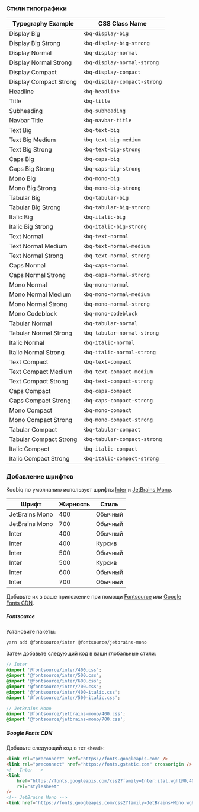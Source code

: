 ### Стили типографики

<!-- DO NOT EDIT DIRECTLY font-classes-table -->
<table id="font-classes-table">
  <thead>
    <tr>
      <th>Typography Example</th>
      <th>CSS Class Name</th>
    </tr>
  </thead>
  <tbody>
    <tr>
      <td><div class="kbq-display-big">Display Big</div></td>
      <td><code kbq-code-snippet>kbq-display-big</code></td>
    </tr>
    <tr>
      <td><div class="kbq-display-big-strong">Display Big Strong</div></td>
      <td><code kbq-code-snippet>kbq-display-big-strong</code></td>
    </tr>
    <tr>
      <td><div class="kbq-display-normal">Display Normal</div></td>
      <td><code kbq-code-snippet>kbq-display-normal</code></td>
    </tr>
    <tr>
      <td>
        <div class="kbq-display-normal-strong">Display Normal Strong</div>
      </td>
      <td><code kbq-code-snippet>kbq-display-normal-strong</code></td>
    </tr>
    <tr>
      <td><div class="kbq-display-compact">Display Compact</div></td>
      <td><code kbq-code-snippet>kbq-display-compact</code></td>
    </tr>
    <tr>
      <td>
        <div class="kbq-display-compact-strong">Display Compact Strong</div>
      </td>
      <td><code kbq-code-snippet>kbq-display-compact-strong</code></td>
    </tr>
    <tr>
      <td><div class="kbq-headline">Headline</div></td>
      <td><code kbq-code-snippet>kbq-headline</code></td>
    </tr>
    <tr>
      <td><div class="kbq-title">Title</div></td>
      <td><code kbq-code-snippet>kbq-title</code></td>
    </tr>
    <tr>
      <td><div class="kbq-subheading">Subheading</div></td>
      <td><code kbq-code-snippet>kbq-subheading</code></td>
    </tr>
    <tr>
      <td><div class="kbq-navbar-title">Navbar Title</div></td>
      <td><code kbq-code-snippet>kbq-navbar-title</code></td>
    </tr>
    <tr>
      <td><div class="kbq-text-big">Text Big</div></td>
      <td><code kbq-code-snippet>kbq-text-big</code></td>
    </tr>
    <tr>
      <td><div class="kbq-text-big-medium">Text Big Medium</div></td>
      <td><code kbq-code-snippet>kbq-text-big-medium</code></td>
    </tr>
    <tr>
      <td><div class="kbq-text-big-strong">Text Big Strong</div></td>
      <td><code kbq-code-snippet>kbq-text-big-strong</code></td>
    </tr>
    <tr>
      <td><div class="kbq-caps-big">Caps Big</div></td>
      <td><code kbq-code-snippet>kbq-caps-big</code></td>
    </tr>
    <tr>
      <td><div class="kbq-caps-big-strong">Caps Big Strong</div></td>
      <td><code kbq-code-snippet>kbq-caps-big-strong</code></td>
    </tr>
    <tr>
      <td><div class="kbq-mono-big">Mono Big</div></td>
      <td><code kbq-code-snippet>kbq-mono-big</code></td>
    </tr>
    <tr>
      <td><div class="kbq-mono-big-strong">Mono Big Strong</div></td>
      <td><code kbq-code-snippet>kbq-mono-big-strong</code></td>
    </tr>
    <tr>
      <td><div class="kbq-tabular-big">Tabular Big</div></td>
      <td><code kbq-code-snippet>kbq-tabular-big</code></td>
    </tr>
    <tr>
      <td><div class="kbq-tabular-big-strong">Tabular Big Strong</div></td>
      <td><code kbq-code-snippet>kbq-tabular-big-strong</code></td>
    </tr>
    <tr>
      <td><div class="kbq-italic-big">Italic Big</div></td>
      <td><code kbq-code-snippet>kbq-italic-big</code></td>
    </tr>
    <tr>
      <td><div class="kbq-italic-big-strong">Italic Big Strong</div></td>
      <td><code kbq-code-snippet>kbq-italic-big-strong</code></td>
    </tr>
    <tr>
      <td><div class="kbq-text-normal">Text Normal</div></td>
      <td><code kbq-code-snippet>kbq-text-normal</code></td>
    </tr>
    <tr>
      <td><div class="kbq-text-normal-medium">Text Normal Medium</div></td>
      <td><code kbq-code-snippet>kbq-text-normal-medium</code></td>
    </tr>
    <tr>
      <td><div class="kbq-text-normal-strong">Text Normal Strong</div></td>
      <td><code kbq-code-snippet>kbq-text-normal-strong</code></td>
    </tr>
    <tr>
      <td><div class="kbq-caps-normal">Caps Normal</div></td>
      <td><code kbq-code-snippet>kbq-caps-normal</code></td>
    </tr>
    <tr>
      <td><div class="kbq-caps-normal-strong">Caps Normal Strong</div></td>
      <td><code kbq-code-snippet>kbq-caps-normal-strong</code></td>
    </tr>
    <tr>
      <td><div class="kbq-mono-normal">Mono Normal</div></td>
      <td><code kbq-code-snippet>kbq-mono-normal</code></td>
    </tr>
    <tr>
      <td><div class="kbq-mono-normal-medium">Mono Normal Medium</div></td>
      <td><code kbq-code-snippet>kbq-mono-normal-medium</code></td>
    </tr>
    <tr>
      <td><div class="kbq-mono-normal-strong">Mono Normal Strong</div></td>
      <td><code kbq-code-snippet>kbq-mono-normal-strong</code></td>
    </tr>
    <tr>
      <td><div class="kbq-mono-codeblock">Mono Codeblock</div></td>
      <td><code kbq-code-snippet>kbq-mono-codeblock</code></td>
    </tr>
    <tr>
      <td><div class="kbq-tabular-normal">Tabular Normal</div></td>
      <td><code kbq-code-snippet>kbq-tabular-normal</code></td>
    </tr>
    <tr>
      <td>
        <div class="kbq-tabular-normal-strong">Tabular Normal Strong</div>
      </td>
      <td><code kbq-code-snippet>kbq-tabular-normal-strong</code></td>
    </tr>
    <tr>
      <td><div class="kbq-italic-normal">Italic Normal</div></td>
      <td><code kbq-code-snippet>kbq-italic-normal</code></td>
    </tr>
    <tr>
      <td><div class="kbq-italic-normal-strong">Italic Normal Strong</div></td>
      <td><code kbq-code-snippet>kbq-italic-normal-strong</code></td>
    </tr>
    <tr>
      <td><div class="kbq-text-compact">Text Compact</div></td>
      <td><code kbq-code-snippet>kbq-text-compact</code></td>
    </tr>
    <tr>
      <td><div class="kbq-text-compact-medium">Text Compact Medium</div></td>
      <td><code kbq-code-snippet>kbq-text-compact-medium</code></td>
    </tr>
    <tr>
      <td><div class="kbq-text-compact-strong">Text Compact Strong</div></td>
      <td><code kbq-code-snippet>kbq-text-compact-strong</code></td>
    </tr>
    <tr>
      <td><div class="kbq-caps-compact">Caps Compact</div></td>
      <td><code kbq-code-snippet>kbq-caps-compact</code></td>
    </tr>
    <tr>
      <td><div class="kbq-caps-compact-strong">Caps Compact Strong</div></td>
      <td><code kbq-code-snippet>kbq-caps-compact-strong</code></td>
    </tr>
    <tr>
      <td><div class="kbq-mono-compact">Mono Compact</div></td>
      <td><code kbq-code-snippet>kbq-mono-compact</code></td>
    </tr>
    <tr>
      <td><div class="kbq-mono-compact-strong">Mono Compact Strong</div></td>
      <td><code kbq-code-snippet>kbq-mono-compact-strong</code></td>
    </tr>
    <tr>
      <td><div class="kbq-tabular-compact">Tabular Compact</div></td>
      <td><code kbq-code-snippet>kbq-tabular-compact</code></td>
    </tr>
    <tr>
      <td>
        <div class="kbq-tabular-compact-strong">Tabular Compact Strong</div>
      </td>
      <td><code kbq-code-snippet>kbq-tabular-compact-strong</code></td>
    </tr>
    <tr>
      <td><div class="kbq-italic-compact">Italic Compact</div></td>
      <td><code kbq-code-snippet>kbq-italic-compact</code></td>
    </tr>
    <tr>
      <td>
        <div class="kbq-italic-compact-strong">Italic Compact Strong</div>
      </td>
      <td><code kbq-code-snippet>kbq-italic-compact-strong</code></td>
    </tr>
  </tbody>
</table>

<!-- DO NOT EDIT DIRECTLY font-classes-table END -->

### Добавление шрифтов

Koobiq по умолчанию использует шрифты [Inter](https://github.com/rsms/inter) и [JetBrains Mono](https://github.com/JetBrains/JetBrainsMono).

| Шрифт          | Жирность | Стиль   |
| -------------- | -------- | ------- |
| JetBrains Mono | 400      | Обычный |
| JetBrains Mono | 700      | Обычный |
| Inter          | 400      | Обычный |
| Inter          | 400      | Курсив  |
| Inter          | 500      | Обычный |
| Inter          | 500      | Курсив  |
| Inter          | 600      | Обычный |
| Inter          | 700      | Обычный |

Добавьте их в ваше приложение при помощи [Fontsource](#fontsource) или [Google Fonts CDN](#google-fonts-cdn).

##### Fontsource

Установите пакеты:

```bash
yarn add @fontsource/inter @fontsource/jetbrains-mono
```

Затем добавьте следующий код в ваши глобальные стили:

```scss
// Inter
@import '@fontsource/inter/400.css';
@import '@fontsource/inter/500.css';
@import '@fontsource/inter/600.css';
@import '@fontsource/inter/700.css';
@import '@fontsource/inter/400-italic.css';
@import '@fontsource/inter/500-italic.css';

// JetBrains Mono
@import '@fontsource/jetbrains-mono/400.css';
@import '@fontsource/jetbrains-mono/700.css';
```

##### Google Fonts CDN

Добавьте следующий код в тег `<head>`:

```html
<link rel="preconnect" href="https://fonts.googleapis.com" />
<link rel="preconnect" href="https://fonts.gstatic.com" crossorigin />
<!-- Inter -->
<link
    href="https://fonts.googleapis.com/css2?family=Inter:ital,wght@0,400;0,500;0,600;0,700;1,400;1,500&display=swap"
    rel="stylesheet"
/>
<!-- JetBrains Mono -->
<link href="https://fonts.googleapis.com/css2?family=JetBrains+Mono:wght@400;700&display=swap" rel="stylesheet" />
```
